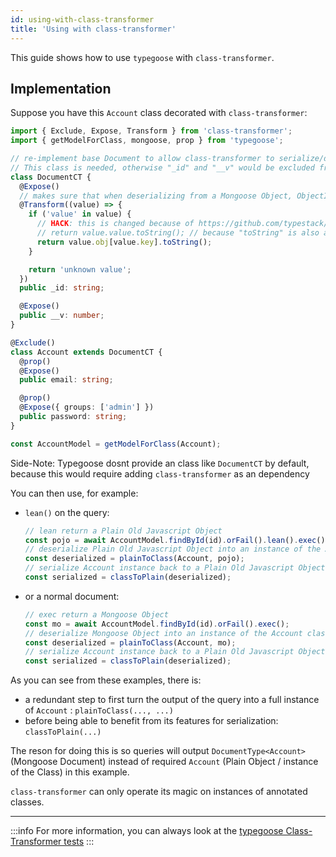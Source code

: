 ```yaml
---
id: using-with-class-transformer
title: 'Using with class-transformer'
---
```


This guide shows how to use `typegoose` with `class-transformer`.

## Implementation

Suppose you have this `Account` class decorated with `class-transformer`:

```ts
import { Exclude, Expose, Transform } from 'class-transformer';
import { getModelForClass, mongoose, prop } from 'typegoose';

// re-implement base Document to allow class-transformer to serialize/deserialize its properties
// This class is needed, otherwise "_id" and "__v" would be excluded from the output
class DocumentCT {
  @Expose()
  // makes sure that when deserializing from a Mongoose Object, ObjectId is serialized into a string
  @Transform((value) => {
    if ('value' in value) {
      // HACK: this is changed because of https://github.com/typestack/class-transformer/issues/879
      // return value.value.toString(); // because "toString" is also a wrapper for "toHexString"
      return value.obj[value.key].toString();
    }

    return 'unknown value';
  })
  public _id: string;

  @Expose()
  public __v: number;
}

@Exclude()
class Account extends DocumentCT {
  @prop()
  @Expose()
  public email: string;

  @prop()
  @Expose({ groups: ['admin'] })
  public password: string;
}

const AccountModel = getModelForClass(Account);
```

Side-Note: Typegoose dosnt provide an class like `DocumentCT` by default, because this would require adding `class-transformer` as an dependency

You can then use, for example:

* `lean()` on the query:

  ```ts
  // lean return a Plain Old Javascript Object
  const pojo = await AccountModel.findById(id).orFail().lean().exec();
  // deserialize Plain Old Javascript Object into an instance of the Account class
  const deserialized = plainToClass(Account, pojo);
  // serialize Account instance back to a Plain Old Javascript Object, applying class-transformer's magic
  const serialized = classToPlain(deserialized);
  ```

* or a normal document:

  ```ts
  // exec return a Mongoose Object
  const mo = await AccountModel.findById(id).orFail().exec();
  // deserialize Mongoose Object into an instance of the Account class
  const deserialized = plainToClass(Account, mo);
  // serialize Account instance back to a Plain Old Javascript Object, applying class-transformer's magic
  const serialized = classToPlain(deserialized);
  ```

As you can see from these examples, there is:

* a redundant step to first turn the output of the query into a full instance of `Account` : `plainToClass(..., ...)`
* before being able to benefit from its features for serialization: `classToPlain(...)`

The reson for doing this is so queries will output `DocumentType<Account>` (Mongoose Document) instead of required `Account` (Plain Object / instance of the Class) in this example.

`class-transformer` can only operate its magic on instances of annotated classes.

---

:::info
For more information, you can always look at the [typegoose Class-Transformer tests](https://github.com/typegoose/typegoose/blob/master/test/tests/classTransformer.test.ts)
:::
